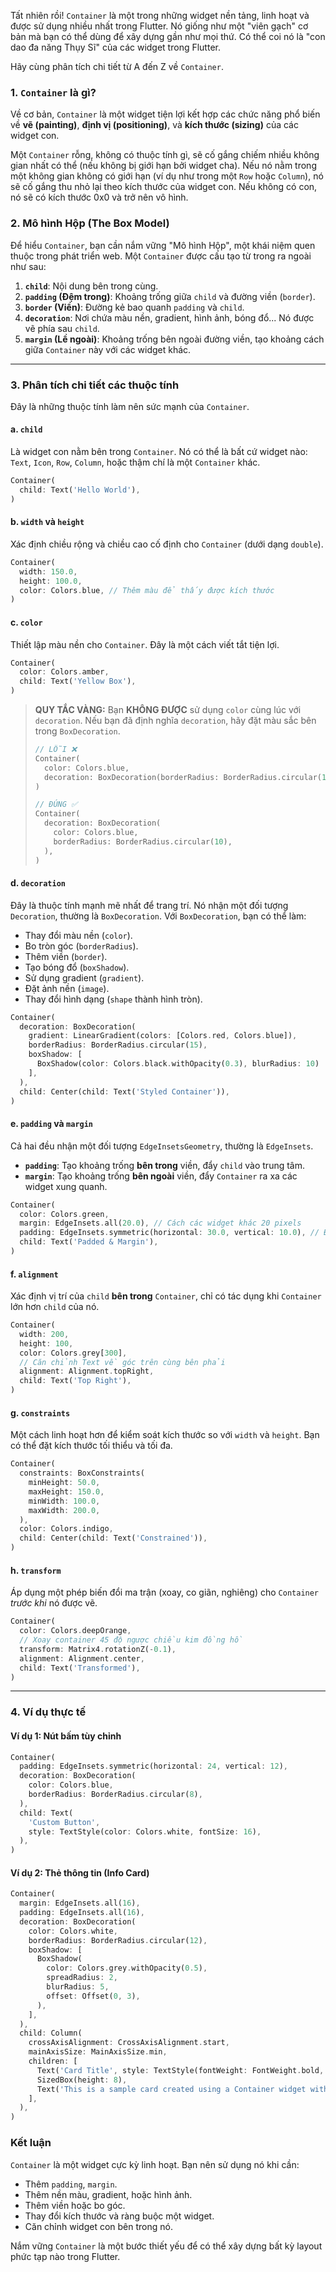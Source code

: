 Tất nhiên rồi! `Container` là một trong những widget nền tảng, linh hoạt và được sử dụng nhiều nhất trong Flutter. Nó giống như một "viên gạch" cơ bản mà bạn có thể dùng để xây dựng gần như mọi thứ. Có thể coi nó là "con dao đa năng Thụy Sĩ" của các widget trong Flutter.

Hãy cùng phân tích chi tiết từ A đến Z về `Container`.

### 1. `Container` là gì?

Về cơ bản, `Container` là một widget tiện lợi kết hợp các chức năng phổ biến về **vẽ (painting)**, **định vị (positioning)**, và **kích thước (sizing)** của các widget con.

Một `Container` rỗng, không có thuộc tính gì, sẽ cố gắng chiếm nhiều không gian nhất có thể (nếu không bị giới hạn bởi widget cha). Nếu nó nằm trong một không gian không có giới hạn (ví dụ như trong một `Row` hoặc `Column`), nó sẽ cố gắng thu nhỏ lại theo kích thước của widget con. Nếu không có con, nó sẽ có kích thước 0x0 và trở nên vô hình.

### 2. Mô hình Hộp (The Box Model)

Để hiểu `Container`, bạn cần nắm vững "Mô hình Hộp", một khái niệm quen thuộc trong phát triển web. Một `Container` được cấu tạo từ trong ra ngoài như sau:

1.  **`child`**: Nội dung bên trong cùng.
2.  **`padding` (Đệm trong)**: Khoảng trống giữa `child` và đường viền (`border`).
3.  **`border` (Viền)**: Đường kẻ bao quanh `padding` và `child`.
4.  **`decoration`**: Nơi chứa màu nền, gradient, hình ảnh, bóng đổ... Nó được vẽ phía sau `child`.
5.  **`margin` (Lề ngoài)**: Khoảng trống bên ngoài đường viền, tạo khoảng cách giữa `Container` này với các widget khác.

---

### 3. Phân tích chi tiết các thuộc tính

Đây là những thuộc tính làm nên sức mạnh của `Container`.

#### a. `child`

Là widget con nằm bên trong `Container`. Nó có thể là bất cứ widget nào: `Text`, `Icon`, `Row`, `Column`, hoặc thậm chí là một `Container` khác.

```dart
Container(
  child: Text('Hello World'),
)
```

#### b. `width` và `height`

Xác định chiều rộng và chiều cao cố định cho `Container` (dưới dạng `double`).

```dart
Container(
  width: 150.0,
  height: 100.0,
  color: Colors.blue, // Thêm màu để thấy được kích thước
)
```

#### c. `color`

Thiết lập màu nền cho `Container`. Đây là một cách viết tắt tiện lợi.

```dart
Container(
  color: Colors.amber,
  child: Text('Yellow Box'),
)
```

> **QUY TẮC VÀNG:** Bạn **KHÔNG ĐƯỢC** sử dụng `color` cùng lúc với `decoration`. Nếu bạn đã định nghĩa `decoration`, hãy đặt màu sắc bên trong `BoxDecoration`.
>
> ```dart
> // LỖI ❌
> Container(
>   color: Colors.blue,
>   decoration: BoxDecoration(borderRadius: BorderRadius.circular(10)),
> )
>
> // ĐÚNG ✅
> Container(
>   decoration: BoxDecoration(
>     color: Colors.blue,
>     borderRadius: BorderRadius.circular(10),
>   ),
> )
> ```

#### d. `decoration`

Đây là thuộc tính mạnh mẽ nhất để trang trí. Nó nhận một đối tượng `Decoration`, thường là `BoxDecoration`. Với `BoxDecoration`, bạn có thể làm:
-   Thay đổi màu nền (`color`).
-   Bo tròn góc (`borderRadius`).
-   Thêm viền (`border`).
-   Tạo bóng đổ (`boxShadow`).
-   Sử dụng gradient (`gradient`).
-   Đặt ảnh nền (`image`).
-   Thay đổi hình dạng (`shape` thành hình tròn).

```dart
Container(
  decoration: BoxDecoration(
    gradient: LinearGradient(colors: [Colors.red, Colors.blue]),
    borderRadius: BorderRadius.circular(15),
    boxShadow: [
      BoxShadow(color: Colors.black.withOpacity(0.3), blurRadius: 10)
    ],
  ),
  child: Center(child: Text('Styled Container')),
)
```

#### e. `padding` và `margin`

Cả hai đều nhận một đối tượng `EdgeInsetsGeometry`, thường là `EdgeInsets`.
-   **`padding`**: Tạo khoảng trống **bên trong** viền, đẩy `child` vào trung tâm.
-   **`margin`**: Tạo khoảng trống **bên ngoài** viền, đẩy `Container` ra xa các widget xung quanh.

```dart
Container(
  color: Colors.green,
  margin: EdgeInsets.all(20.0), // Cách các widget khác 20 pixels
  padding: EdgeInsets.symmetric(horizontal: 30.0, vertical: 10.0), // Đệm bên trong
  child: Text('Padded & Margin'),
)
```

#### f. `alignment`

Xác định vị trí của `child` **bên trong** `Container`, chỉ có tác dụng khi `Container` lớn hơn `child` của nó.

```dart
Container(
  width: 200,
  height: 100,
  color: Colors.grey[300],
  // Căn chỉnh Text về góc trên cùng bên phải
  alignment: Alignment.topRight,
  child: Text('Top Right'),
)
```

#### g. `constraints`

Một cách linh hoạt hơn để kiểm soát kích thước so với `width` và `height`. Bạn có thể đặt kích thước tối thiểu và tối đa.

```dart
Container(
  constraints: BoxConstraints(
    minHeight: 50.0,
    maxHeight: 150.0,
    minWidth: 100.0,
    maxWidth: 200.0,
  ),
  color: Colors.indigo,
  child: Center(child: Text('Constrained')),
)
```

#### h. `transform`

Áp dụng một phép biến đổi ma trận (xoay, co giãn, nghiêng) cho `Container` *trước khi* nó được vẽ.

```dart
Container(
  color: Colors.deepOrange,
  // Xoay container 45 độ ngược chiều kim đồng hồ
  transform: Matrix4.rotationZ(-0.1),
  alignment: Alignment.center,
  child: Text('Transformed'),
)
```

---

### 4. Ví dụ thực tế

#### Ví dụ 1: Nút bấm tùy chỉnh

```dart
Container(
  padding: EdgeInsets.symmetric(horizontal: 24, vertical: 12),
  decoration: BoxDecoration(
    color: Colors.blue,
    borderRadius: BorderRadius.circular(8),
  ),
  child: Text(
    'Custom Button',
    style: TextStyle(color: Colors.white, fontSize: 16),
  ),
)
```

#### Ví dụ 2: Thẻ thông tin (Info Card)

```dart
Container(
  margin: EdgeInsets.all(16),
  padding: EdgeInsets.all(16),
  decoration: BoxDecoration(
    color: Colors.white,
    borderRadius: BorderRadius.circular(12),
    boxShadow: [
      BoxShadow(
        color: Colors.grey.withOpacity(0.5),
        spreadRadius: 2,
        blurRadius: 5,
        offset: Offset(0, 3),
      ),
    ],
  ),
  child: Column(
    crossAxisAlignment: CrossAxisAlignment.start,
    mainAxisSize: MainAxisSize.min,
    children: [
      Text('Card Title', style: TextStyle(fontWeight: FontWeight.bold, fontSize: 18)),
      SizedBox(height: 8),
      Text('This is a sample card created using a Container widget with padding, margin, border radius, and box shadow.'),
    ],
  ),
)
```

### Kết luận

`Container` là một widget cực kỳ linh hoạt. Bạn nên sử dụng nó khi cần:
-   Thêm `padding`, `margin`.
-   Thêm nền màu, gradient, hoặc hình ảnh.
-   Thêm viền hoặc bo góc.
-   Thay đổi kích thước và ràng buộc một widget.
-   Căn chỉnh widget con bên trong nó.

Nắm vững `Container` là một bước thiết yếu để có thể xây dựng bất kỳ layout phức tạp nào trong Flutter.
